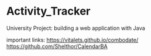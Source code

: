 # Activity_Tracker
University Project: building a web application with Java

important links: https://vitalets.github.io/combodate/
                 https://github.com/Shelthor/CalendarBA
